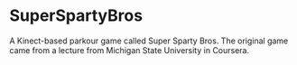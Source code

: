 # SuperSpartyBros
A Kinect-based parkour game called Super Sparty Bros. The original game came from a lecture from Michigan State University in Coursera.
